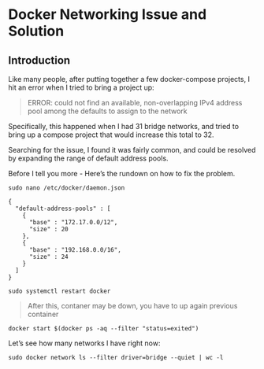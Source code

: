 # Docker Networking Issue and Solution

## Introduction

Like many people, after putting together a few docker-compose projects, I hit an error when I tried to bring a project up:

> ERROR: could not find an available, non-overlapping IPv4 address pool among the defaults to assign to the network

Specifically, this happened when I had 31 bridge networks, and tried to bring up a compose project that would increase this total to 32.

Searching for the issue, I found it was fairly common, and could be resolved by expanding the range of default address pools.

Before I tell you more - Here’s the rundown on how to fix the problem.

````
sudo nano /etc/docker/daemon.json
````
````
{
  "default-address-pools" : [
    {
      "base" : "172.17.0.0/12",
      "size" : 20
    },
    {
      "base" : "192.168.0.0/16",
      "size" : 24
    }
  ]
}
````
````
sudo systemctl restart docker
````
>After this, contaner may be down, you have to up again previous container

````
docker start $(docker ps -aq --filter "status=exited")
````

Let’s see how many networks I have right now:
````
sudo docker network ls --filter driver=bridge --quiet | wc -l 
````


